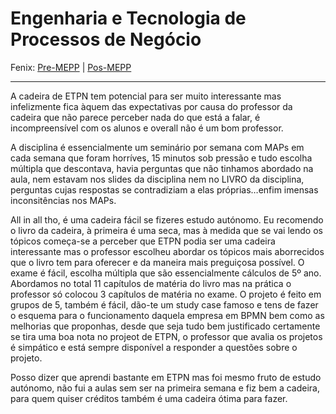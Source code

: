 # Engenharia e Tecnologia de Processos de Negócio

Fenix: [Pre-MEPP](https://fenix.tecnico.ulisboa.pt/cursos/meic-a/disciplina-curricular/283003985068050) | [Pos-MEPP](https://fenix.tecnico.ulisboa.pt/cursos/meic-a/disciplina-curricular/1971853845332817)

---
A cadeira de ETPN tem potencial para ser muito interessante mas infelizmente fica àquem das expectativas por causa do professor da cadeira que não parece perceber nada do que está a falar, é incompreensível com os alunos e overall não é um bom professor. 

A disciplina é essencialmente um seminário por semana com MAPs em cada semana que foram horríves, 15 minutos sob pressão e tudo escolha múltipla que descontava, havia perguntas que não tinhamos abordado na aula, nem estavam nos slides da disciplina nem no LIVRO da disciplina, perguntas cujas respostas se contradiziam a elas próprias…enfim imensas inconsitências nos MAPs. 

All in all tho, é uma cadeira fácil se fizeres estudo autónomo. Eu recomendo o livro da cadeira, à primeira é uma seca, mas à medida que se vai lendo os tópicos começa-se a perceber que ETPN podia ser uma cadeira interessante mas o professor escolheu abordar os tópicos mais aborrecidos que o livro tem para oferecer e da maneira mais preguiçosa possível. O exame é fácil, escolha múltipla que são essencialmente cálculos de 5º ano. Abordamos no total 11 capítulos de matéria do livro mas na prática o professor só colocou 3 capítulos de matéria no exame. O projeto é feito em grupos de 5, também é fácil, dão-te um study case famoso e tens de fazer o esquema para o funcionamento daquela empresa em BPMN bem como as melhorias que proponhas, desde que seja tudo bem justificado certamente se tira uma boa nota no projeot de ETPN, o professor que avalia os projetos é simpático e está sempre disponível a responder a questões sobre o projeto.

Posso dizer que aprendi bastante em ETPN mas foi mesmo fruto de estudo autónomo, não fui a aulas sem ser na primeira semana e fiz bem a cadeira, para quem quiser créditos também é uma cadeira ótima para fazer.


